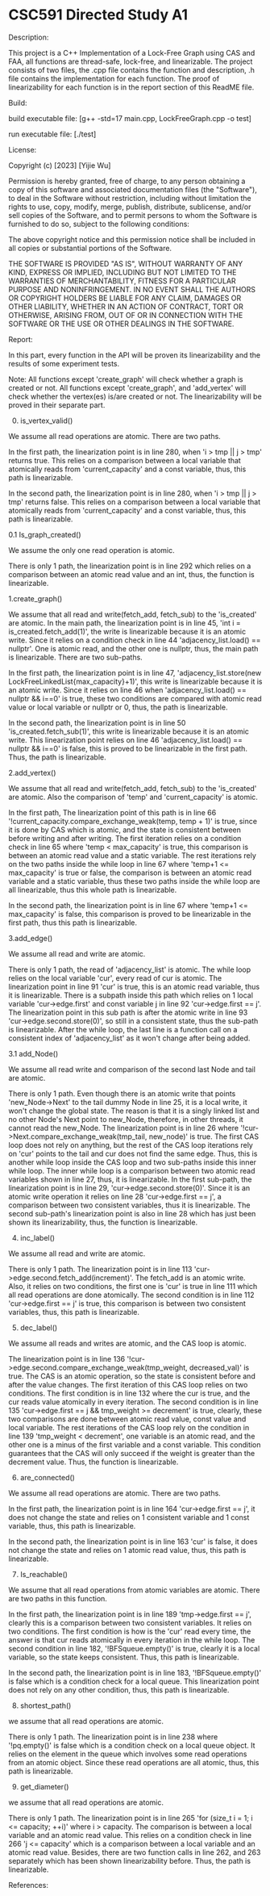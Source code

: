 # CSC591 Directed Study A1

Description:

This project is a C++ Implementation of a Lock-Free Graph using CAS and FAA, all functions are thread-safe, lock-free, and linearizable. The project consists of two files, the .cpp file contains the function and description, .h file contains the implementation for each function. The proof of linearizability for each function is in the report section of this ReadME file.



Build:

build executable file: [g++ -std=17 main.cpp, LockFreeGraph.cpp -o test] 

run executable file:   [./test]



License:

Copyright (c) [2023] [Yijie Wu]

Permission is hereby granted, free of charge, to any person obtaining a copy
of this software and associated documentation files (the "Software"), to deal
in the Software without restriction, including without limitation the rights
to use, copy, modify, merge, publish, distribute, sublicense, and/or sell
copies of the Software, and to permit persons to whom the Software is
furnished to do so, subject to the following conditions:

The above copyright notice and this permission notice shall be included in all
copies or substantial portions of the Software.

THE SOFTWARE IS PROVIDED "AS IS", WITHOUT WARRANTY OF ANY KIND, EXPRESS OR
IMPLIED, INCLUDING BUT NOT LIMITED TO THE WARRANTIES OF MERCHANTABILITY,
FITNESS FOR A PARTICULAR PURPOSE AND NONINFRINGEMENT. IN NO EVENT SHALL THE
AUTHORS OR COPYRIGHT HOLDERS BE LIABLE FOR ANY CLAIM, DAMAGES OR OTHER
LIABILITY, WHETHER IN AN ACTION OF CONTRACT, TORT OR OTHERWISE, ARISING FROM,
OUT OF OR IN CONNECTION WITH THE SOFTWARE OR THE USE OR OTHER DEALINGS IN THE
SOFTWARE.



Report:

In this part, every function in the API will be proven its linearizability and the results of some experiment tests.

Note: All functions except 'create_graph' will check whether a graph is created or not. All functions except 'create_graph', and 'add_vertex' will check whether the vertex(es) is/are created or not. The linearizability will be proved in their separate part. 

0. is_vertex_valid()

We assume all read operations are atomic. There are two paths.

In the first path, the linearization point is in line 280, when 'i > tmp || j > tmp' returns true. This relies on a comparison between a local variable that atomically reads from 'current_capacity' and a const variable, thus, this path is linearizable. 

In the second path, the linearization point is in line 280, when 'i > tmp || j > tmp' returns false. This relies on a comparison between a local variable that atomically reads from 'current_capacity' and a const variable, thus, this path is linearizable. 


0.1 Is_graph_created()

We assume the only one read operation is atomic.

There is only 1 path, the linearization point is in line 292 which relies on a comparison between an atomic read value and an int, thus, the function is linearizable. 


1.create_graph()

We assume that all read and write(fetch_add, fetch_sub) to the 'is_created' are atomic. In the main path, the linearization point is in line 45, 'int i = is_created.fetch_add(1)', the write is linearizable because it is an atomic write. Since it relies on a condition check in line 44 'adjacency_list.load() == nullptr'. One is atomic read, and the other one is nullptr, thus, the main path is linearizable. There are two sub-paths.

In the first path, the linearization point is in line 47, 'adjacency_list.store(new LockFreeLinkedList{max_capacity}+1)', this write is linearizable because it is an atomic write. Since it relies on line 46 when 'adjacency_list.load() == nullptr && i==0' is true, these two conditions are compared with atomic read value or local variable or nullptr or 0, thus, the path is linearizable. 

In the second path, the linearization point is in line 50 'is_created.fetch_sub(1)', this write is linearizable because it is an atomic write. This linearization point relies on line 46 'adjacency_list.load() == nullptr && i==0' is false, this is proved to be linearizable in the first path. Thus, the path is linearizable.


2.add_vertex()

We assume that all read and write(fetch_add, fetch_sub) to the 'is_created' are atomic. Also the comparison of 'temp' and 'current_capacity' is atomic. 

In the first path, The linearization point of this path is in line 66 '!current_capacity.compare_exchange_weak(temp, temp + 1)' is true, since it is done by CAS which is atomic, and the state is consistent between before writing and after writing. The first iteration relies on a condition check in line 65 where 'temp < max_capacity' is true, this comparison is between an atomic read value and a static variable. The rest iterations rely on the two paths inside the while loop in line 67 where 'temp+1 <= max_capacity' is true or false, the comparison is between an atomic read variable and a static variable, thus these two paths inside the while loop are all linearizable, thus this whole path is linearizable.

In the second path, the linearization point is in line 67 where 'temp+1 <= max_capacity' is false, this comparison is proved to be linearizable in the first path, thus this path is linearizable. 


3.add_edge()

We assume all read and write are atomic. 

There is only 1 path, the read of 'adjacency_list' is atomic. The while loop relies on the local variable 'cur', every read of cur is atomic. The linearization point in line 91 'cur' is true, this is an atomic read variable, thus it is linearizable. There is a subpath inside this path which relies on 1 local variable 'cur->edge.first' and const variable j in line 92 'cur->edge.first == j'. The linearization point in this sub path is after the atomic write in line 93 'cur->edge.second.store(0)', so still in a consistent state, thus the sub-path is linearizable. After the while loop, the last line is a function call on a consistent index of 'adjacency_list' as it won't change after being added.


3.1 add_Node()

We assume all read write and comparison of the second last Node and tail are atomic.

There is only 1 path. Even though there is an atomic write that points 'new_Node->Next' to the tail dummy Node in line 25, it is a local write, it won't change the global state. The reason is that it is a singly linked list and no other Node's Next point to new_Node, therefore, in other threads, it cannot read the new_Node. The linearization point is in line 26 where '!cur->Next.compare_exchange_weak(tmp_tail, new_node)' is true. The first CAS loop does not rely on anything, but the rest of the CAS loop iterations rely on 'cur' points to the tail and cur does not find the same edge. Thus, this is another while loop inside the CAS loop and two sub-paths inside this inner while loop. The inner while loop is a comparison between two atomic read variables shown in line 27, thus, it is linearizable. In the first sub-path, the linearization point is in line 29, 'cur->edge.second.store(0)'. Since it is an atomic write operation it relies on line 28 'cur->edge.first == j', a comparison between two consistent variables, thus it is linearizable. The second sub-path's linearization point is also in line 28 which has just been shown its linearizability, thus, the function is linearizable. 


4. inc_label()

We assume all read and write are atomic. 

There is only 1 path. The linearization point is in line 113 'cur->edge.second.fetch_add(increment)'. The fetch_add is an atomic write. Also, it relies on two conditions, the first one is 'cur' is true in line 111 which all read operations are done atomically. The second condition is in line 112 'cur->edge.first == j' is true, this comparison is between two consistent variables, thus, this path is linearizable.


5. dec_label()

We assume all reads and writes  are atomic, and the CAS loop is atomic.

The linearization point is in line 136 '!cur->edge.second.compare_exchange_weak(tmp_weight, decreased_val)' is true. The CAS is an atomic operation, so the state is consistent before and after the value changes. The first iteration of this CAS loop relies on two conditions. The first condition is in line 132 where the cur is true, and the cur reads value atomically in every iteration. The second condition is in line 135 'cur->edge.first == j && tmp_weight >= decrement' is true, clearly, these two comparisons are done between atomic read value, const value and local variable. The rest iterations of the CAS loop rely on the condition in line 139 'tmp_weight < decrement', one variable is an atomic read, and the other one is a minus of the first variable and a const variable. This condition guarantees that  the CAS will only succeed if the weight is greater than the decrement value. Thus, the function is linearizable. 


6. are_connected()

We assume all read operations are atomic. There are two paths.

In the first path, the linearization point is in line 164 'cur->edge.first == j', it does not change the state and relies on 1 consistent variable and 1 const variable, thus, this path is linearizable.

In the second path, the linearization point is in line 163 'cur' is false, it does not change the state and relies on 1 atomic read value, thus, this path is linearizable. 


7. Is_reachable()

We assume that all read operations from atomic variables are atomic. There are two paths in this function.

In the first path, the linearization point is in line 189 'tmp->edge.first == j', clearly this is a comparison between two consistent variables. It relies on two conditions. The first condition is how is the 'cur' read every time, the answer is that cur reads atomically in every iteration in the while loop. The second condition in line 182, '!BFSqueue.empty()' is true, clearly it is a local variable, so the state keeps consistent. Thus, this path is linearizable.

In the second path, the linearization point is in line 183, '!BFSqueue.empty()' is false which is a condition check for a local queue. This linearization point does not rely on any other condition, thus, this path is linearizable. 


8. shortest_path()

we assume that all read operations are atomic. 

There is only 1 path. The linearization point is in line 238 where '!pq.empty()' is false which is a condition check on a local queue object. It relies on the element in the queue which involves some read operations from an atomic object. Since these read operations are all atomic, thus, this path is linearizable. 


9. get_diameter()

we assume that all read operations are atomic. 

There is only 1 path. The linearization point is in line 265 'for (size_t i = 1; i <= capacity; ++i)' where i > capacity. The comparison is between a local variable and an atomic read value. This relies on a condition check in line 266 'j <= capacity' which is a comparison between a local variable and an atomic read value. Besides, there are two function calls in line 262, and 263 separately which has been shown linearizability before. Thus, the path is linearizable. 



References:
